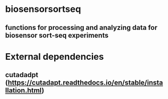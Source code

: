 # biosensorsortseq
## functions for processing and analyzing data for biosensor sort-seq experiments

# External dependencies
## cutadadpt (https://cutadapt.readthedocs.io/en/stable/installation.html)
